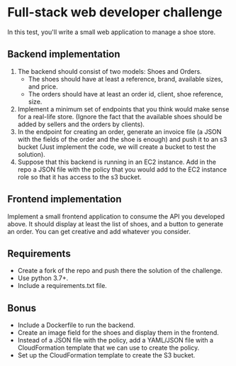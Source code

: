 # Full-stack web developer challenge

In this test, you'll write a small web application to manage a shoe store.

## Backend implementation

1. The backend should consist of two models: Shoes and Orders.
    - The shoes should have at least a reference, brand, available sizes, and price.
    - The orders should have at least an order id, client, shoe reference, size.
2. Implement a minimum set of endpoints that you think would make sense for a real-life store. (Ignore the fact that the available shoes should be added by sellers and the orders by clients).
3. In the endpoint for creating an order, generate an invoice file (a JSON with the fields of the order and the shoe is enough) and push it to an s3 bucket (Just implement the code, we will create a bucket to test the solution).
4. Suppose that this backend is running in an EC2 instance. Add in the repo a JSON file with the policy that you would add to the EC2 instance role so that it has access to the s3 bucket.


## Frontend implementation

Implement a small frontend application to consume the API you developed above. It should display at least the list of shoes, and a button to generate an order. You can get creative and add whatever you consider.


## Requirements

* Create a fork of the repo and push there the solution of the challenge.
* Use python 3.7+.
* Include a requirements.txt file.

## Bonus
* Include a Dockerfile to run the backend.
* Create an image field for the shoes and display them in the frontend.
* Instead of a JSON file with the policy, add a YAML/JSON file with a CloudFormation template that we can use to create the policy.
* Set up the CloudFormation template to create the S3 bucket.


